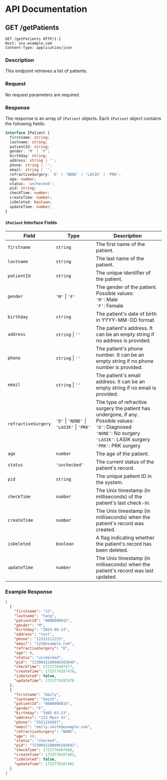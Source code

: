 # API Documentation

## GET /getPatients
```http
GET /getPatients HTTP/1.1
Host: xxx.example.com
Content-Type: application/json
```

### Description

This endpoint retrieves a list of patients.

### Request

No request parameters are required.

### Response

The response is an array of `IPatient` objects. Each `IPatient` object contains the following fields:

```ts
interface IPatient {
  firstname: string;
  lastname: string;
  patientId: string;
  gender: 'M' | 'F'; 
  birthday: string;
  address: string | ''; 
  phone: string | ''; 
  email: string | ''; 
  refractiveSurgery: 'D' | 'NONE' | 'LASIK' | 'PRK'; 
  age: number;
  status: 'unchecked';
  pid: string;
  checkTime: number; 
  createTime: number; 
  isDeleted: boolean;
  updateTime: number; 
}

```

#### `IPatient` Interface Fields

| **Field**           | **Type**                                    | **Description**                                                                                                        |
|---------------------|---------------------------------------------|------------------------------------------------------------------------------------------------------------------------|
| `firstname`         | `string`                                    | The first name of the patient.                                                                                         |
| `lastname`          | `string`                                    | The last name of the patient.                                                                                          |
| `patientId`         | `string`                                    | The unique identifier of the patient.                                                                                  |
| `gender`            | `'M'` \| `'F'`                              | The gender of the patient. Possible values: <br> `'M'`: Male <br> `'F'`: Female                                        |
| `birthday`          | `string`                                    | The patient's date of birth in YYYY-MM-DD format.                                                                      |
| `address`           | `string` \| `''`                            | The patient's address. It can be an empty string if no address is provided.                                            |
| `phone`             | `string` \| `''`                            | The patient's phone number. It can be an empty string if no phone number is provided.                                   |
| `email`             | `string` \| `''`                            | The patient's email address. It can be an empty string if no email is provided.                                         |
| `refractiveSurgery`  | `'D'` \| `'NONE'` \| `'LASIK'` \| `'PRK'`   | The type of refractive surgery the patient has undergone, if any. Possible values: <br> `'D'`: Diagnosed <br> `'NONE'`: No surgery <br> `'LASIK'`: LASIK surgery <br> `'PRK'`: PRK surgery |
| `age`               | `number`                                    | The age of the patient.                                                                                                |
| `status`            | `'unchecked'`                               | The current status of the patient's record.                                                                            |
| `pid`               | `string`                                    | The unique patient ID in the system.                                                                                   |
| `checkTime`         | `number`                                    | The Unix timestamp (in milliseconds) of the patient's last check-in.                                                   |
| `createTime`        | `number`                                    | The Unix timestamp (in milliseconds) when the patient's record was created.                                             |
| `isDeleted`         | `boolean`                                   | A flag indicating whether the patient's record has been deleted.                                                       |
| `updateTime`        | `number`                                    | The Unix timestamp (in milliseconds) when the patient's record was last updated.                                        |

### Example Response

```json
[
  {
    "firstname": "JJ",
    "lastname": "Yang",
    "patientId": "0000000015",
    "gender": "M",
    "birthday": "2024-08-14",
    "address": "test",
    "phone": "12332111223",
    "email": "123@example.com",
    "refractiveSurgery": "D",
    "age": 0,
    "status": "unchecked",
    "pid": "7230042280986583040",
    "checkTime": 1723776407477,
    "createTime": 1723779287478,
    "isDeleted": false,
    "updateTime": 1723779287478
  },
  {
    "firstname": "Emily",
    "lastname": "Smith",
    "patientId": "0000000016",
    "gender": "F",
    "birthday": "1985-03-23",
    "address": "123 Main St",
    "phone": "5551234567",
    "email": "emily.smith@example.com",
    "refractiveSurgery": "NONE",
    "age": 39,
    "status": "checked",
    "pid": "7230042280986583041",
    "checkTime": 1723776407480,
    "createTime": 1723779287481,
    "isDeleted": false,
    "updateTime": 1723779287482
  }
]
```
